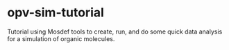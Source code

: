# opv-sim-tutorial
Tutorial using Mosdef tools to create, run, and do some quick data analysis for a simulation of organic molecules.
